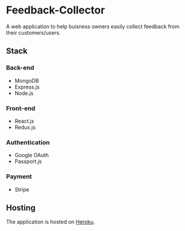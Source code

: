 # Feedback-Collector
A web application to help buisness owners easily collect feedback from their customers/users.

## Stack
### Back-end
+ MongoDB
+ Express.js
+ Node.js
### Front-end
+ React.js
+ Redux.js
### Authentication
+ Google OAuth
+ Passport.js
### Payment
+ Stripe

## Hosting
The application is hosted on [Heroku](https://feedback-collector.herokuapp.com/).
